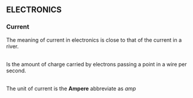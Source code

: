 ## ELECTRONICS

### Current

The meaning of current in electronics is close to that of the current in a river. <br/><br/>

Is the amount of charge carried by electrons passing a point in a wire per second. <br/><br/>

The unit of current is the __Ampere__ abbreviate as _amp_<br/><br/>

